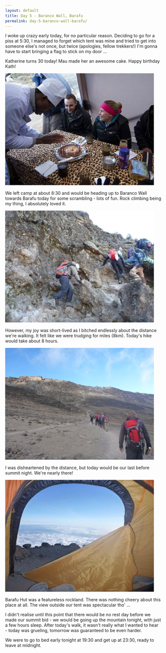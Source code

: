 ```yaml
---
layout: default
title: Day 5 - Baranco Wall, Barafu
permalink: day-5-baranco-wall-barafu/
---
```

I woke up crazy early today, for no particular reason. Deciding to go for a piss at 5:30, I managed to forget which tent was mine and tried to get into someone else's not once, but twice (apologies, fellow trekkers!) I'm gonna have to start bringing a flag to stick on my door ...

Katherine turns 30 today! Mau made her an awesome cake. Happy birthday Kath!

![](/assets/optimised/birthday.jpg)

We left camp at about 8:30 and would be heading up to Baranco Wall towards Barafu today for some scrambling - lots of fun. Rock climbing being my thing, I absolutely loved it.

![](/assets/optimised/baranco.jpg)

However, my joy was short-lived as I bitched endlessly about the distance we're walking. It felt like we were trudging for miles (8km). Today's hike would take about 8 hours.

![](/assets/optimised/baranco1.jpg)

I was disheartened by the distance, but today would be our last before summit night. We're nearly there!

![](/assets/optimised/barafu.jpg)

Barafu Hut was a featureless rockland. There was nothing cheery about this place at all. The view outside our tent was spectacular tho' ...

I didn't realise until this point that there would be no rest day before we made our summit bid - we would be going up the mountain tonight, with just a few hours sleep. After today's walk, it wasn't really what I wanted to hear - today was grueling, tomorrow was guaranteed to be even harder.

We were to go to bed early tonight at 19:30 and get up at 23:30, ready to leave at midnight.